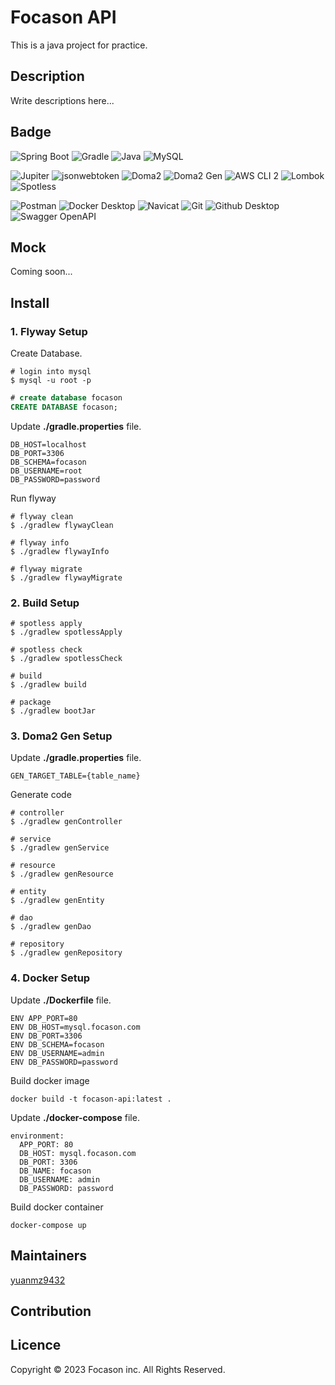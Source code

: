 # Focason API

This is a java project for practice. 

## Description

Write descriptions here...

## Badge
![Spring Boot](https://img.shields.io/badge/Spring%20Boot-v2.7.6-brightgreen)
![Gradle](https://img.shields.io/badge/Gradle-v6.9.1-lightgrey)
![Java](https://img.shields.io/badge/Amazon%20Corretto-11-orange)
![MySQL](https://img.shields.io/badge/MySQL-v5.7.x-blue)

![Jupiter](https://img.shields.io/badge/Jupiter-v5.9.1-%230057b7)
![jsonwebtoken](https://img.shields.io/badge/jsonwebtoken-v0.9.1-brightgreen)
![Doma2](https://img.shields.io/badge/Doma2-v2.53.0-blue)
![Doma2 Gen](https://img.shields.io/badge/Doma2%20Gen-v2.28.0-blue)
![AWS CLI 2](https://img.shields.io/badge/AWS%20CLI%20-2-orange)
![Lombok](https://img.shields.io/badge/Lombok-v1.18.24-red)
![Spotless](https://img.shields.io/badge/spotless-v5.16.0-orange)

![Postman](https://img.shields.io/badge/Postman-v10.6.7-orange)
![Docker Desktop](https://img.shields.io/badge/Docker%20Desktop-v19.03.8-blue)
![Navicat](https://img.shields.io/badge/Navicat-16-yellow)
![Git](https://img.shields.io/badge/Git-v2.39.0-orange)
![Github Desktop](https://img.shields.io/badge/Github%20Desktop-v3.1.3-purple)
![Swagger OpenAPI](https://img.shields.io/badge/Swagger%20OpenAPI-v3.0.3-%2338b832)

## Mock

Coming soon...

## Install

### 1. Flyway Setup

Create Database.
```shell
# login into mysql
$ mysql -u root -p
```
```sql
# create database focason
CREATE DATABASE focason;
```

Update **./gradle.properties** file.
```text
DB_HOST=localhost
DB_PORT=3306
DB_SCHEMA=focason
DB_USERNAME=root
DB_PASSWORD=password
```

Run flyway
```shell
# flyway clean
$ ./gradlew flywayClean
```
```shell
# flyway info
$ ./gradlew flywayInfo
```
```shell
# flyway migrate
$ ./gradlew flywayMigrate
```

### 2. Build Setup
```shell
# spotless apply
$ ./gradlew spotlessApply
```
```shell
# spotless check
$ ./gradlew spotlessCheck
```
```shell
# build
$ ./gradlew build
```
```shell
# package
$ ./gradlew bootJar
```

### 3. Doma2 Gen Setup

Update **./gradle.properties** file.
```text
GEN_TARGET_TABLE={table_name}
```

Generate code
```shell
# controller
$ ./gradlew genController
```
```shell
# service
$ ./gradlew genService
```
```shell
# resource
$ ./gradlew genResource
```
```shell
# entity
$ ./gradlew genEntity
```
```shell
# dao
$ ./gradlew genDao
```
```shell
# repository
$ ./gradlew genRepository
```

### 4. Docker Setup

Update **./Dockerfile** file.
```text
ENV APP_PORT=80
ENV DB_HOST=mysql.focason.com
ENV DB_PORT=3306
ENV DB_SCHEMA=focason
ENV DB_USERNAME=admin
ENV DB_PASSWORD=password
```

Build docker image
```shell
docker build -t focason-api:latest .
```

Update **./docker-compose** file.
```text
environment:
  APP_PORT: 80
  DB_HOST: mysql.focason.com
  DB_PORT: 3306
  DB_NAME: focason
  DB_USERNAME: admin
  DB_PASSWORD: password
```

Build docker container
```shell
docker-compose up
```

## Maintainers

[yuanmz9432](https://github.com/yuanmz9432)
## Contribution

## Licence

Copyright © 2023 Focason inc. All Rights Reserved.
